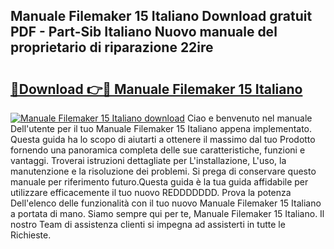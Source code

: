 ## Manuale Filemaker 15 Italiano Download gratuit PDF - Part-Sib Italiano Nuovo manuale del proprietario di riparazione 22ire

# <h2><a href="http://dfcjuw6.blite.top/?on=Manuale+Filemaker+15+Italiano">🔗Download 👉🔴 Manuale Filemaker 15 Italiano</a></h2>

[![Manuale Filemaker 15 Italiano download](https://i.imgur.com/lujVjoI.png)](http://dfcjuw6.blite.top/?on=Manuale+Filemaker+15+Italiano)
Ciao e benvenuto nel manuale Dell'utente per il tuo Manuale Filemaker 15 Italiano appena implementato. Questa guida ha lo scopo di aiutarti a ottenere il massimo dal tuo Prodotto fornendo una panoramica completa delle sue caratteristiche, funzioni e vantaggi. Troverai istruzioni dettagliate per L'installazione, L'uso, la manutenzione e la risoluzione dei problemi. Si prega di conservare questo manuale per riferimento futuro.Questa guida è la tua guida affidabile per utilizzare efficacemente il tuo nuovo REDDDDDDD. Prova la potenza Dell'elenco delle funzionalità con il tuo nuovo Manuale Filemaker 15 Italiano a portata di mano. Siamo sempre qui per te, Manuale Filemaker 15 Italiano. Il nostro Team di assistenza clienti si impegna ad assisterti in tutte le Richieste.
